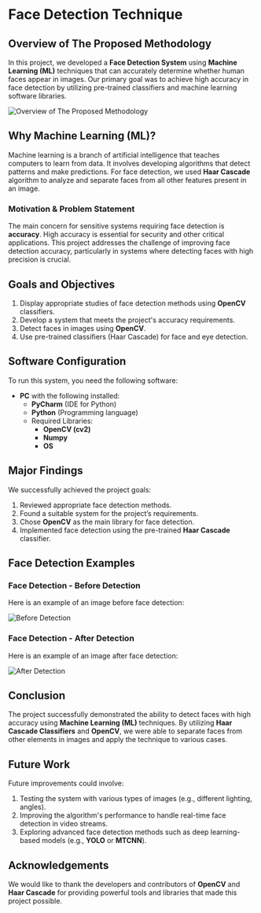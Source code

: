 # Face Detection Technique

## Overview of The Proposed Methodology
In this project, we developed a **Face Detection System** using **Machine Learning (ML)** techniques that can accurately determine whether human faces appear in images. Our primary goal was to achieve high accuracy in face detection by utilizing pre-trained classifiers and machine learning software libraries.

![Overview of The Proposed Methodology](images/Overview%20of%20The%20Proposed%20Methodology.jpg)

## Why Machine Learning (ML)?
Machine learning is a branch of artificial intelligence that teaches computers to learn from data. It involves developing algorithms that detect patterns and make predictions. For face detection, we used **Haar Cascade** algorithm to analyze and separate faces from all other features present in an image.

### Motivation & Problem Statement
The main concern for sensitive systems requiring face detection is **accuracy**. High accuracy is essential for security and other critical applications. This project addresses the challenge of improving face detection accuracy, particularly in systems where detecting faces with high precision is crucial.

## Goals and Objectives
1. Display appropriate studies of face detection methods using **OpenCV** classifiers.
2. Develop a system that meets the project's accuracy requirements.
3. Detect faces in images using **OpenCV**.
4. Use pre-trained classifiers (Haar Cascade) for face and eye detection.

## Software Configuration
To run this system, you need the following software:
- **PC** with the following installed:
  - **PyCharm** (IDE for Python)
  - **Python** (Programming language)
  - Required Libraries:
    - **OpenCV (cv2)**
    - **Numpy**
    - **OS**

## Major Findings
We successfully achieved the project goals:
1. Reviewed appropriate face detection methods.
2. Found a suitable system for the project’s requirements.
3. Chose **OpenCV** as the main library for face detection.
4. Implemented face detection using the pre-trained **Haar Cascade** classifier.

## Face Detection Examples

### Face Detection - Before Detection
Here is an example of an image before face detection:

![Before Detection](images/before.jpg)

### Face Detection - After Detection
Here is an example of an image after face detection:

![After Detection](images/after.jpg)

## Conclusion
The project successfully demonstrated the ability to detect faces with high accuracy using **Machine Learning (ML)** techniques. By utilizing **Haar Cascade Classifiers** and **OpenCV**, we were able to separate faces from other elements in images and apply the technique to various cases.

## Future Work
Future improvements could involve:
1. Testing the system with various types of images (e.g., different lighting, angles).
2. Improving the algorithm's performance to handle real-time face detection in video streams.
3. Exploring advanced face detection methods such as deep learning-based models (e.g., **YOLO** or **MTCNN**).

## Acknowledgements
We would like to thank the developers and contributors of **OpenCV** and **Haar Cascade** for providing powerful tools and libraries that made this project possible.
